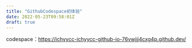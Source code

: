 ```yaml
---
title: "GithubCodespace初体验"
date: 2022-05-23T09:58:01Z
draft: true
---
```


codespace：https://ichyycc-ichyycc-github-io-76vwjjj4cxg4p.github.dev/
